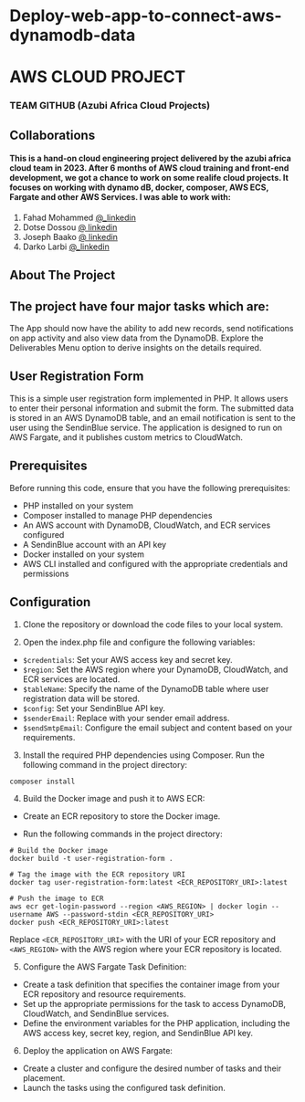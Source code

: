 # Deploy-web-app-to-connect-aws-dynamodb-data
# AWS CLOUD PROJECT 
### TEAM GITHUB (Azubi Africa Cloud Projects)

<a name="readme-top"></a>
## Collaborations
#### This is a hand-on cloud engineering project delivered by the azubi africa cloud team in 2023. After 6 months of AWS cloud training and front-end development, we got a chance to work on some realife cloud projects. It focuses on working with dynamo dB, docker, composer, AWS ECS, Fargate and other AWS Services. I was able to work with:

1. Fahad Mohammed [@_linkedin](https://www.linkedin.com/in/fahad-mohammed2)
2. Dotse Dossou [@ linkedin](https://www.linkedin.com/in/dotse-dossou)
3. Joseph Baako [@ linkedin](https://www.linkedin.com/in/joseph-baako)
4.  Darko Larbi [@_linkedin](https://www.linkedin.com/in/kdarkolarbi)


## About The Project
## The project have four major tasks which are:
The App should now have the ability to add new records, send notifications on app activity and also view data from the DynamoDB. Explore the Deliverables Menu option to derive insights on the details required.
## User Registration Form
This is a simple user registration form implemented in PHP. It allows users to enter their personal information and submit the form. The submitted data is stored in an AWS DynamoDB table, and an email notification is sent to the user using the SendinBlue service. The application is designed to run on AWS Fargate, and it publishes custom metrics to CloudWatch.

## Prerequisites
Before running this code, ensure that you have the following prerequisites:

- PHP installed on your system
- Composer installed to manage PHP dependencies
- An AWS account with DynamoDB, CloudWatch, and ECR services configured
- A SendinBlue account with an API key
- Docker installed on your system
- AWS CLI installed and configured with the appropriate credentials and permissions
## Configuration
1. Clone the repository or download the code files to your local system.

2. Open the index.php file and configure the following variables:

- `$credentials`: Set your AWS access key and secret key.
- `$region`: Set the AWS region where your DynamoDB, CloudWatch, and ECR services are located.
- `$tableName`: Specify the name of the DynamoDB table where user registration data will be stored.
- `$config`: Set your SendinBlue API key.
- `$senderEmail`: Replace with your sender email address.
- `$sendSmtpEmail`: Configure the email subject and content based on your requirements.
3. Install the required PHP dependencies using Composer. Run the following command in the project directory:
```
composer install
```
4. Build the Docker image and push it to AWS ECR:

- Create an ECR repository to store the Docker image.

- Run the following commands in the project directory:
```
# Build the Docker image
docker build -t user-registration-form .

# Tag the image with the ECR repository URI
docker tag user-registration-form:latest <ECR_REPOSITORY_URI>:latest

# Push the image to ECR
aws ecr get-login-password --region <AWS_REGION> | docker login --username AWS --password-stdin <ECR_REPOSITORY_URI>
docker push <ECR_REPOSITORY_URI>:latest
```
Replace `<ECR_REPOSITORY_URI>` with the URI of your ECR repository and `<AWS_REGION>` with the AWS region where your ECR repository is located.

5. Configure the AWS Fargate Task Definition:

- Create a task definition that specifies the container image from your ECR repository and resource requirements.
- Set up the appropriate permissions for the task to access DynamoDB, CloudWatch, and SendinBlue services.
- Define the environment variables for the PHP application, including the AWS access key, secret key, region, and SendinBlue API key.
6. Deploy the application on AWS Fargate:

- Create a cluster and configure the desired number of tasks and their placement.
- Launch the tasks using the configured task definition.
